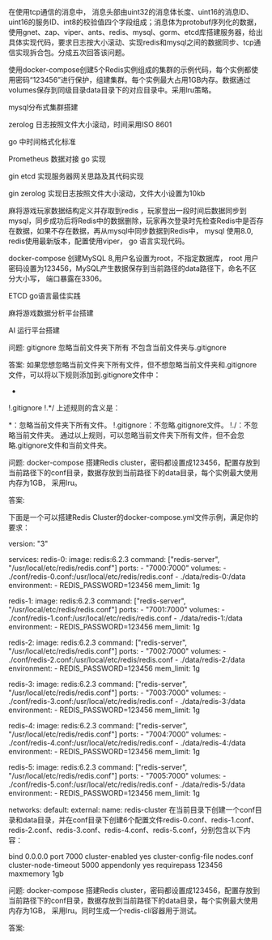 在使用tcp通信的消息中， 消息头部由uint32的消息体长度、uint16的消息ID、uint16的服务ID、int8的校验值四个字段组成；消息体为protobuf序列化的数据， 使用gnet、zap、viper、ants、redis、mysql、gorm、etcd库搭建服务器，给出具体实现代码，要求日志按大小滚动、实现redis和mysql之间的数据同步、tcp通信实现拆合包。分成五次回答该问题。



使用docker-compose创建5个Redis实例组成的集群的示例代码，每个实例都使用密码“123456”进行保护，组建集群。每个实例最大占用1GB内存。数据通过volumes保存到同级目录data目录下的对应目录中。采用lru策略。


mysql分布式集群搭建


zerolog 日志按照文件大小滚动，时间采用ISO 8601 


go 中时间格式化标准


Prometheus 数据对接 go 实现

gin etcd 实现服务器网关思路及其代码实现

gin zerolog 实现日志按照文件大小滚动，文件大小设置为10kb

麻将游戏玩家数据结构定义并存取到redis ，玩家登出一段时间后数据同步到mysql，同步成功后将Redis中的数据删除，玩家再次登录时先检查Redis中是否存在数据，如果不存在数据，再从mysql中同步数据到Redis中， mysql 使用8.0, redis使用最新版本，配置使用viper， go 语言实现代码。

docker-compose 创建MySQL 8,用户名设置为root，不指定数据库， root 用户密码设置为123456，MySQL产生数据保存到当前路径的data路径下，命名不区分大小写， 端口暴露在3306。

ETCD go语言最佳实践

麻将游戏数据分析平台搭建

AI 运行平台搭建


问题:
gitignore 忽略当前文件夹下所有 不包含当前文件夹与.gitignore

答案:
如果您想忽略当前文件夹下所有文件，但不想忽略当前文件夹和.gitignore文件，可以将以下规则添加到.gitignore文件中：

*
!.gitignore
!.*/
上述规则的含义是：

*：忽略当前文件夹下所有文件。
!.gitignore：不忽略.gitignore文件。
!./：不忽略当前文件夹。
通过以上规则，可以忽略当前文件夹下所有文件，但不会忽略.gitignore文件和当前文件夹。

问题:
docker-compose 搭建Redis cluster，密码都设置成123456，配置存放到当前路径下的conf目录，数据存放到当前路径下的data目录，每个实例最大使用内存为1GB， 采用lru。

答案:


下面是一个可以搭建Redis Cluster的docker-compose.yml文件示例，满足你的要求：

version: "3"

services:
  redis-0:
    image: redis:6.2.3
    command: ["redis-server", "/usr/local/etc/redis/redis.conf"]
    ports:
      - "7000:7000"
    volumes:
      - ./conf/redis-0.conf:/usr/local/etc/redis/redis.conf
      - ./data/redis-0:/data
    environment:
      - REDIS_PASSWORD=123456
    mem_limit: 1g

  redis-1:
    image: redis:6.2.3
    command: ["redis-server", "/usr/local/etc/redis/redis.conf"]
    ports:
      - "7001:7000"
    volumes:
      - ./conf/redis-1.conf:/usr/local/etc/redis/redis.conf
      - ./data/redis-1:/data
    environment:
      - REDIS_PASSWORD=123456
    mem_limit: 1g

  redis-2:
    image: redis:6.2.3
    command: ["redis-server", "/usr/local/etc/redis/redis.conf"]
    ports:
      - "7002:7000"
    volumes:
      - ./conf/redis-2.conf:/usr/local/etc/redis/redis.conf
      - ./data/redis-2:/data
    environment:
      - REDIS_PASSWORD=123456
    mem_limit: 1g

  redis-3:
    image: redis:6.2.3
    command: ["redis-server", "/usr/local/etc/redis/redis.conf"]
    ports:
      - "7003:7000"
    volumes:
      - ./conf/redis-3.conf:/usr/local/etc/redis/redis.conf
      - ./data/redis-3:/data
    environment:
      - REDIS_PASSWORD=123456
    mem_limit: 1g

  redis-4:
    image: redis:6.2.3
    command: ["redis-server", "/usr/local/etc/redis/redis.conf"]
    ports:
      - "7004:7000"
    volumes:
      - ./conf/redis-4.conf:/usr/local/etc/redis/redis.conf
      - ./data/redis-4:/data
    environment:
      - REDIS_PASSWORD=123456
    mem_limit: 1g

  redis-5:
    image: redis:6.2.3
    command: ["redis-server", "/usr/local/etc/redis/redis.conf"]
    ports:
      - "7005:7000"
    volumes:
      - ./conf/redis-5.conf:/usr/local/etc/redis/redis.conf
      - ./data/redis-5:/data
    environment:
      - REDIS_PASSWORD=123456
    mem_limit: 1g

networks:
  default:
    external:
      name: redis-cluster
在当前目录下创建一个conf目录和data目录，并在conf目录下创建6个配置文件redis-0.conf、redis-1.conf、redis-2.conf、redis-3.conf、redis-4.conf、redis-5.conf，分别包含以下内容：

bind 0.0.0.0
port 7000
cluster-enabled yes
cluster-config-file nodes.conf
cluster-node-timeout 5000
appendonly yes
requirepass 123456
maxmemory 1gb


问题:
docker-compose 搭建Redis cluster，密码都设置成123456，配置存放到当前路径下的conf目录，数据存放到当前路径下的data目录，每个实例最大使用内存为1GB， 采用lru。同时生成一个redis-cli容器用于测试。

答案:


